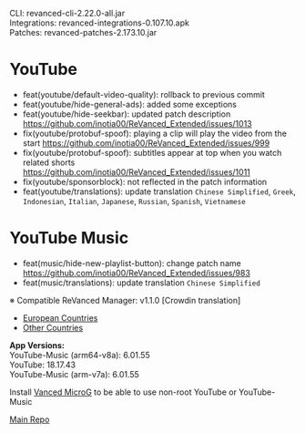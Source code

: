 CLI: revanced-cli-2.22.0-all.jar  
Integrations: revanced-integrations-0.107.10.apk  
Patches: revanced-patches-2.173.10.jar  

YouTube
==
- feat(youtube/default-video-quality): rollback to previous commit
- feat(youtube/hide-general-ads): added some exceptions
- feat(youtube/hide-seekbar): updated patch description https://github.com/inotia00/ReVanced_Extended/issues/1013
- fix(youtube/protobuf-spoof): playing a clip will play the video from the start https://github.com/inotia00/ReVanced_Extended/issues/999
- fix(youtube/protobuf-spoof): subtitles appear at top when you watch related shorts https://github.com/inotia00/ReVanced_Extended/issues/1011
- fix(youtube/sponsorblock): not reflected in the patch information
- feat(youtube/translations): update translation
`Chinese Simplified`, `Greek`, `Indonesian`, `Italian`, `Japanese`, `Russian`, `Spanish`, `Vietnamese`


YouTube Music
==
- feat(music/hide-new-playlist-button): change patch name https://github.com/inotia00/ReVanced_Extended/issues/983
- feat(music/translations): update translation
`Chinese Simplified`


※ Compatible ReVanced Manager: v1.1.0
[Crowdin translation]
- [European Countries](https://crowdin.com/project/revancedextendedeu)
- [Other Countries](https://crowdin.com/project/revancedextended)
  
**App Versions:**  
YouTube-Music (arm64-v8a): 6.01.55  
YouTube: 18.17.43  
YouTube-Music (arm-v7a): 6.01.55  

Install [Vanced MicroG](https://github.com/inotia00/VancedMicroG/releases) to be able to use non-root YouTube or YouTube-Music  

[Main Repo](https://github.com/NoName-exe/revanced-extended)  
